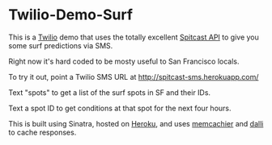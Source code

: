 Twilio-Demo-Surf
================

This is a [Twilio](http://www.twilio.com) demo that uses the totally excellent [Spitcast API](http://www.spitcast.com/api/docs/) to give you some surf predictions via SMS.

Right now it's hard coded to be mosty useful to San Francisco locals.

To try it out, point a Twilio SMS URL at http://spitcast-sms.herokuapp.com/

Text "spots" to get a list of the surf spots in SF and their IDs.

Text a spot ID to get conditions at that spot for the next four hours.

This is built using Sinatra, hosted on [Heroku](http://spitcast-sms.herokuapp.com/), and uses [memcachier](http://memcachier.com/) and [dalli](https://github.com/mperham/dalli) to cache responses.